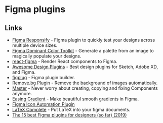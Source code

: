 # Figma plugins

## Links

- [Figma Responsify](https://github.com/brianlovin/figma-responsify) - Figma plugin to quickly test your designs across multiple device sizes.
- [Figma Dominant Color Toolkit](https://github.com/brianlovin/figma-dominant-color-toolkit) - Generate a palette from an image to magically populate your designs.
- [react-figma](https://github.com/ilyalesik/react-figma) - Render React components to Figma.
- [Awesome Design Plugins](https://flawlessapp.io/designplugins) - Best design plugins for Sketch, Adobe XD, and Figma.
- [figplug](https://github.com/rsms/figplug) - Figma plugin builder.
- [Remove.bg Plugin](https://github.com/aaroniker/figma-remove-bg) - Remove the background of images automatically.
- [Master](https://www.figma.com/c/plugin/767721682134156281/Master) - Never worry about creating, copying and fixing Components anymore.
- [Easing Gradient](https://github.com/matchai/figma-easing-gradient) - Make beautiful smooth gradients in Figma.
- [Figma Icon Automation Plugin](https://github.com/leadream/figma-icon-automation)
- [LaTeX Complete](https://github.com/maxkrieger/figma-latex-complete-plugin) - Put LaTeX into your figma documents.
- [The 15 best Figma plugins for designers (so far) (2019)](https://uxdesign.cc/the-15-best-figma-plugins-for-designers-so-far-84332ab1a61)

